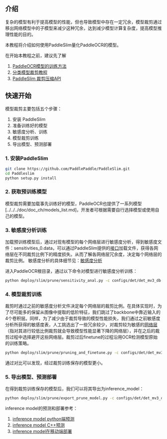 
## 介绍

复杂的模型有利于提高模型的性能，但也导致模型中存在一定冗余，模型裁剪通过移出网络模型中的子模型来减少这种冗余，达到减少模型计算复杂度，提高模型推理性能的目的。

本教程将介绍如何使用PaddleSlim量化PaddleOCR的模型。

在开始本教程之前，建议先了解
1. [PaddleOCR模型的训练方法](../../../doc/doc_ch/quickstart.md)
2. [分类模型裁剪教程](https://paddlepaddle.github.io/PaddleSlim/tutorials/pruning_tutorial/)
3. [PaddleSlim 裁剪压缩API](https://paddlepaddle.github.io/PaddleSlim/api/prune_api/)


## 快速开始

模型裁剪主要包括五个步骤：
1. 安装 PaddleSlim
2. 准备训练好的模型
3. 敏感度分析、训练
4. 模型裁剪训练
5. 导出模型、预测部署

### 1. 安装PaddleSlim

```bash
git clone https://github.com/PaddlePaddle/PaddleSlim.git
cd Paddleslim
python setup.py install
```

### 2. 获取预训练模型
模型裁剪需要加载事先训练好的模型，PaddleOCR也提供了一系列模型[../../../doc/doc_ch/models_list.md]，开发者可根据需要自行选择模型或使用自己的模型。

### 3. 敏感度分析训练

加载预训练模型后，通过对现有模型的每个网络层进行敏感度分析，得到敏感度文件：sensitivities_0.data，可以通过PaddleSlim提供的[接口](https://github.com/PaddlePaddle/PaddleSlim/blob/develop/paddleslim/prune/sensitive.py#L221)加载文件，获得各网络层在不同裁剪比例下的精度损失。从而了解各网络层冗余度，决定每个网络层的裁剪比例。
敏感度分析的具体细节见：[敏感度分析](https://github.com/PaddlePaddle/PaddleSlim/blob/develop/docs/zh_cn/tutorials/image_classification_sensitivity_analysis_tutorial.md)

进入PaddleOCR根目录，通过以下命令对模型进行敏感度分析训练：
```bash
python deploy/slim/prune/sensitivity_anal.py -c configs/det/det_mv3_db.yml -o Global.pretrain_weights="your trained model" Global.test_batch_size_per_card=1
```

### 4. 模型裁剪训练
裁剪时通过之前的敏感度分析文件决定每个网络层的裁剪比例。在具体实现时，为了尽可能多的保留从图像中提取的低阶特征，我们跳过了backbone中靠近输入的4个卷积层。同样，为了减少由于裁剪导致的模型性能损失，我们通过之前敏感度分析所获得的敏感度表，人工挑选出了一些冗余较少，对裁剪较为敏感的[网络层](https://github.com/PaddlePaddle/PaddleOCR/blob/develop/deploy/slim/prune/pruning_and_finetune.py#L41)（指对其进行较低比例裁剪就会导致模型性能显著下降的网络层），并在之后的裁剪过程中选择避开这些网络层。裁剪过后finetune的过程沿用OCR检测模型原始的训练策略。

```bash
python deploy/slim/prune/pruning_and_finetune.py -c configs/det/det_mv3_db.yml -o Global.pretrain_weights=./deploy/slim/prune/pretrain_models/det_mv3_db/best_accuracy Global.test_batch_size_per_card=1
```
通过对比可以发现，经过裁剪训练保存的模型更小。

### 5. 导出模型、预测部署

在得到裁剪训练保存的模型后，我们可以将其导出为inference_model：
```bash
python deploy/slim/prune/export_prune_model.py -c configs/det/det_mv3_db.yml -o Global.pretrain_weights=./output/det_db/best_accuracy Global.test_batch_size_per_card=1 Global.save_inference_dir=inference_model
```

inference model的预测和部署参考：
1. [inference model python端预测](../../../doc/doc_ch/inference.md)
2. [inference model C++预测](../../cpp_infer/readme.md)
3. [inference model在移动端部署](../../lite/readme.md)
